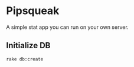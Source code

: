 Pipsqueak
=========

A simple stat app you can run on your own server.

Initialize DB
-------------
```
rake db:create
```
